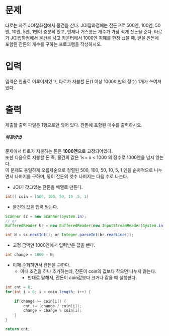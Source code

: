 # 문제
타로는 자주 JOI잡화점에서 물건을 산다. JOI잡화점에는 잔돈으로 500엔, 100엔, 50엔, 10엔, 5엔, 1엔이 충분히 있고, 언제나 거스름돈 개수가 가장 적게 잔돈을 준다. 타로가 JOI잡화점에서 물건을 사고 카운터에서 1000엔 지폐를 한장 냈을 때, 받을 잔돈에 포함된 잔돈의 개수를 구하는 프로그램을 작성하시오.

# 입력
입력은 한줄로 이루어져있고, 타로가 지불할 돈(1 이상 1000미만의 정수) 1개가 쓰여져있다.

# 출력
제출할 출력 파일은 1행으로만 되어 있다. 잔돈에 포함된 매수를 출력하시오.


##### 해결방법
문제에서 타로가 지불하는 돈은 **1000엔**으로 고정되어있다.    
또한 다음으로 지불할 돈 즉, 물건의 값은 1<= x < 1000 의 정수로 1000엔을 넘지 않는다.    
이 문제도 동일하게 오름차순으로 정렬된 500, 100, 50, 10, 5, 1 엔을 순차적으로 나누면서 나머지를 구하며, 몫이 잔돈의 갯수 나머지는 다음 수로 나눈다.   

- JOI가 갖고있는 잔돈을 배열로 만든다.
```java
int[] coin = [500, 100, 50, 10 ,5, 1]
```
- 물건의 값을 입력 받는다. 
```java
Scanner sc = new Scanner(System.in);
// or
BufferedReader br = new BufferedReader(new InputStreamReader(System.in));

int N = sc.nextInt(); or Integer.parseInt(br.readLine());
```
- 고정 금액인 1000엔에서 입력받은 값을 뺀다.
```java
int change = 1000 - N; 
```
- 이제 순회하면서 잔돈을 구한다.
  - 이때 조건을 하나 추가하는데, 잔돈이 coin의 값보다 작으면 나누지 않는다.
    - 반대로 말해서, 잔돈이 coin값보다 크거나 같을 때 실행한다.
```java
int cnt = 0;
for(int i = 0; i < coin.length; i++) {
    
    if(change >= coin[i]) {
        cnt += (change / coin[i]);
        change = change % coin[i];
    }
}

return cnt;
```